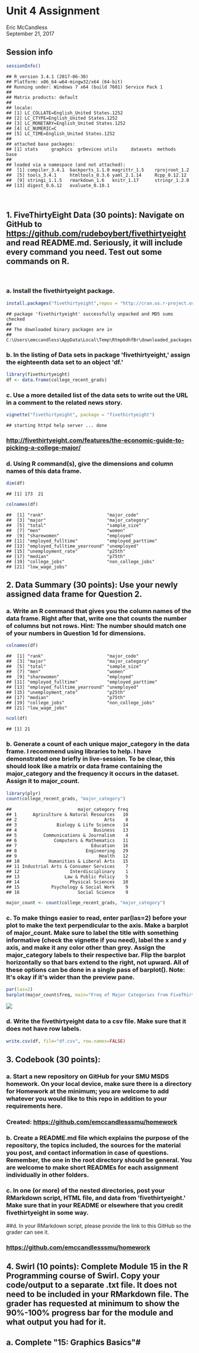 # Unit 4 Assignment
Eric McCandless  
September 21, 2017  

## Session info

```r
sessionInfo()
```

```
## R version 3.4.1 (2017-06-30)
## Platform: x86_64-w64-mingw32/x64 (64-bit)
## Running under: Windows 7 x64 (build 7601) Service Pack 1
## 
## Matrix products: default
## 
## locale:
## [1] LC_COLLATE=English_United States.1252 
## [2] LC_CTYPE=English_United States.1252   
## [3] LC_MONETARY=English_United States.1252
## [4] LC_NUMERIC=C                          
## [5] LC_TIME=English_United States.1252    
## 
## attached base packages:
## [1] stats     graphics  grDevices utils     datasets  methods   base     
## 
## loaded via a namespace (and not attached):
##  [1] compiler_3.4.1  backports_1.1.0 magrittr_1.5    rprojroot_1.2  
##  [5] tools_3.4.1     htmltools_0.3.6 yaml_2.1.14     Rcpp_0.12.12   
##  [9] stringi_1.1.5   rmarkdown_1.6   knitr_1.17      stringr_1.2.0  
## [13] digest_0.6.12   evaluate_0.10.1
```
$~$

## 1. FiveThirtyEight Data (30 points): Navigate on GitHub to https://github.com/rudeboybert/fivethirtyeight and read README.md. Seriously, it will include every command you need. Test out some commands on R.

$~$

### a. Install the fivethirtyeight package.


```r
install.packages("fivethirtyeight",repos = "http://cran.us.r-project.org")
```

```
## package 'fivethirtyeight' successfully unpacked and MD5 sums checked
## 
## The downloaded binary packages are in
## 	C:\Users\emccandless\AppData\Local\Temp\Rtmp6dhfBr\downloaded_packages
```

### b. In the listing of Data sets in package 'fivethirtyeight,' assign the eighteenth data set to an object 'df.'


```r
library(fivethirtyeight)
df <- data.frame(college_recent_grads)
```

### c. Use a more detailed list of the data sets to write out the URL in a comment to the related news story.


```r
vignette("fivethirtyeight", package = "fivethirtyeight")
```

```
## starting httpd help server ... done
```

### http://fivethirtyeight.com/features/the-economic-guide-to-picking-a-college-major/

### d. Using R command(s), give the dimensions and column names of this data frame.


```r
dim(df)
```

```
## [1] 173  21
```

```r
colnames(df)
```

```
##  [1] "rank"                        "major_code"                 
##  [3] "major"                       "major_category"             
##  [5] "total"                       "sample_size"                
##  [7] "men"                         "women"                      
##  [9] "sharewomen"                  "employed"                   
## [11] "employed_fulltime"           "employed_parttime"          
## [13] "employed_fulltime_yearround" "unemployed"                 
## [15] "unemployment_rate"           "p25th"                      
## [17] "median"                      "p75th"                      
## [19] "college_jobs"                "non_college_jobs"           
## [21] "low_wage_jobs"
```

## 2. Data Summary (30 points): Use your newly assigned data frame for Question 2.

### a. Write an R command that gives you the column names of the data frame. Right after that, write one that counts the number of columns but not rows. Hint: The number should match one of your numbers in Question 1d for dimensions.


```r
colnames(df)
```

```
##  [1] "rank"                        "major_code"                 
##  [3] "major"                       "major_category"             
##  [5] "total"                       "sample_size"                
##  [7] "men"                         "women"                      
##  [9] "sharewomen"                  "employed"                   
## [11] "employed_fulltime"           "employed_parttime"          
## [13] "employed_fulltime_yearround" "unemployed"                 
## [15] "unemployment_rate"           "p25th"                      
## [17] "median"                      "p75th"                      
## [19] "college_jobs"                "non_college_jobs"           
## [21] "low_wage_jobs"
```

```r
ncol(df)
```

```
## [1] 21
```

### b. Generate a count of each unique major_category in the data frame. I recommend using libraries to help. I have demonstrated one briefly in live-session. To be clear, this should look like a matrix or data frame containing the major_category and the frequency it occurs in the dataset. Assign it to major_count.


```r
library(plyr)
count(college_recent_grads, "major_category")
```

```
##                         major_category freq
## 1      Agriculture & Natural Resources   10
## 2                                 Arts    8
## 3               Biology & Life Science   14
## 4                             Business   13
## 5          Communications & Journalism    4
## 6              Computers & Mathematics   11
## 7                            Education   16
## 8                          Engineering   29
## 9                               Health   12
## 10           Humanities & Liberal Arts   15
## 11 Industrial Arts & Consumer Services    7
## 12                   Interdisciplinary    1
## 13                 Law & Public Policy    5
## 14                   Physical Sciences   10
## 15            Psychology & Social Work    9
## 16                      Social Science    9
```

```r
major_count <- count(college_recent_grads, "major_category")
```

### c. To make things easier to read, enter par(las=2) before your plot to make the text perpendicular to the axis. Make a barplot of major_count. Make sure to label the title with something informative (check the vignette if you need), label the x and y axis, and make it any color other than grey. Assign the major_category labels to their respective bar. Flip the barplot horizontally so that bars extend to the right, not upward. All of these options can be done in a single pass of barplot(). Note: It's okay if it's wider than the preview pane.


```r
par(las=2)
barplot(major_count$freq, main="Freq of Major Categories from FiveThirtyEight Data Set: college_recent_grads", xlab="Major Categories", ylab="Frequency", names.arg=c('Agriculture & Natural Resources','Arts','Biology & Life Science','Business','Communications & Journalism','Computers & Mathematics','Education','Engineering','Health','Humanities & Liberal Arts','Industrial Arts & Consumer Services','Interdisciplinary','Law & Public Policy','Physical Sciences','Psychology & Social Work','Social Science'), horiz=TRUE, col=c("green"), xlim=c(0,30))
```

![](EricMcCandless_Livesession4Assignment_files/figure-html/plot-1.png)<!-- -->

### d. Write the fivethirtyeight data to a csv file. Make sure that it does not have row labels.


```r
write.csv(df, file="df.csv", row.names=FALSE)
```

## 3. Codebook (30 points):

### a. Start a new repository on GitHub for your SMU MSDS homework. On your local device, make sure there is a directory for Homework at the minimum; you are welcome to add whatever you would like to this repo in addition to your requirements here.

### Created:  https://github.com/emccandlesssmu/homework

### b. Create a README.md file which explains the purpose of the repository, the topics included, the sources for the material you post, and contact information in case of questions. Remember, the one in the root directory should be general. You are welcome to make short READMEs for each assignment individually in other folders.

### c. In one (or more) of the nested directories, post your RMarkdown script, HTML file, and data from 'fivethirtyeight.' Make sure that in your README or elsewhere that you credit fivethirtyeight in some way.

##d. In your RMarkdown script, please provide the link to this GitHub so the grader can see it.

### https://github.com/emccandlesssmu/homework

## 4. Swirl (10 points): Complete Module 15 in the R Programming course of Swirl. Copy your code/output to a separate .txt file. It does not need to be included in your RMarkdown file. The grader has requested at minimum to show the 90%-100% progress bar for the module and what output you had for it.
## a. Complete "15: Graphics Basics"# 

